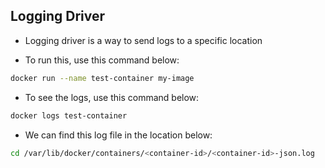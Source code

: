 ## Logging Driver ##
- Logging driver is a way to send logs to a specific location

- To run this, use this command below:
``` bash
docker run --name test-container my-image
```

- To see the logs, use this command below:
``` bash
docker logs test-container
```

- We can find this log file in the location below:
``` bash
cd /var/lib/docker/containers/<container-id>/<container-id>-json.log
```

